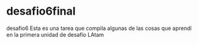 # desafio6final
desafio6
Esta es una tarea que compila algunas de las cosas que aprendí en la primera unidad de desafío LAtam
